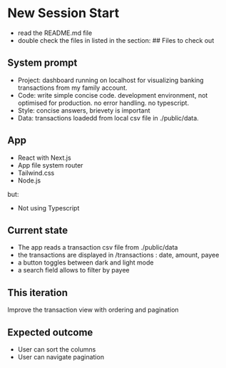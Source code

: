 # New Session Start

- read the README.md file
- double check the files in listed in the section: ## Files to check out

## System prompt

* Project: dashboard running on localhost for visualizing banking transactions from my family account.
* Code: write simple concise code. development environment, not optimised for production. no error handling. no typescript.
* Style: concise answers, brievety is important
* Data: transactions loadedd from local csv file in ./public/data.


## App

- React with Next.js
- App file system router
- Tailwind.css
- Node.js

but:
- Not using Typescript

## Current state

- The app reads a transaction csv file from ./public/data
- the transactions are displayed in /transactions : date, amount, payee
- a button toggles between dark and light mode
- a search field allows to filter by payee

## This iteration

Improve the transaction view with ordering and pagination

## Expected outcome

- User can sort the columns
- User can navigate pagination